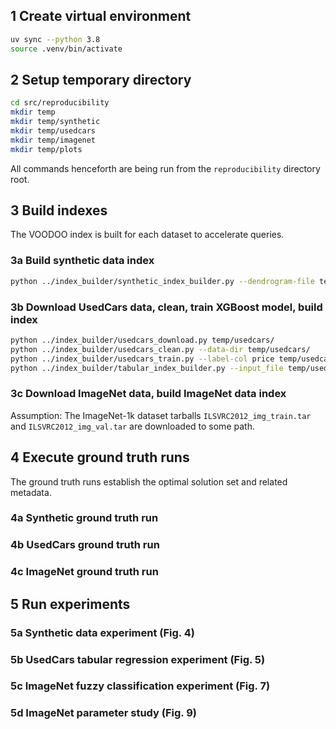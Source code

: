 ## 1 Create virtual environment

```bash
uv sync --python 3.8
source .venv/bin/activate
```

## 2 Setup temporary directory

```bash
cd src/reproducibility
mkdir temp
mkdir temp/synthetic
mkdir temp/usedcars
mkdir temp/imagenet
mkdir temp/plots
```

All commands henceforth are being run from the `reproducibility` directory root. 

## 3 Build indexes

The VOODOO index is built for each dataset to accelerate queries. 

### 3a Build synthetic data index

```bash
python ../index_builder/synthetic_index_builder.py --dendrogram-file temp/synthetic/dendrogram.json --flattened-file temp/synthetic/flattened.json -k 20 -n 2500 --stdev-max 0.0 --stdev-min 5.0 --mu-max 0.0 --mu-min 20.0
```

### 3b Download UsedCars data, clean, train XGBoost model, build index

```bash
python ../index_builder/usedcars_download.py temp/usedcars/
python ../index_builder/usedcars_clean.py --data-dir temp/usedcars/
python ../index_builder/usedcars_train.py --label-col price temp/usedcars/
python ../index_builder/tabular_index_builder.py --input_file temp/usedcars/used_cars_val.parquet -k 500 --dendrogram_file temp/usedcars/dendrogram.json --flattened_file temp/usedcars/flattened.json --subsample_size 100000 --id_column listing_id --pred_column price
```

### 3c Download ImageNet data, build ImageNet data index

Assumption: The ImageNet-1k dataset tarballs `ILSVRC2012_img_train.tar` and `ILSVRC2012_img_val.tar` are downloaded to some path. 

## 4 Execute ground truth runs

The ground truth runs establish the optimal solution set and related metadata. 

### 4a Synthetic ground truth run

### 4b UsedCars ground truth run

### 4c ImageNet ground truth run

## 5 Run experiments

### 5a Synthetic data experiment (Fig. 4)

### 5b UsedCars tabular regression experiment (Fig. 5)

### 5c ImageNet fuzzy classification experiment (Fig. 7)

### 5d ImageNet parameter study (Fig. 9)














